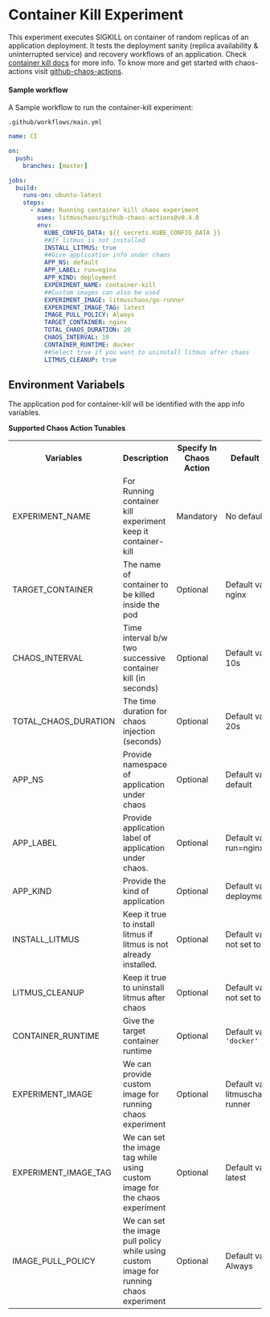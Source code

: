 # Container Kill Experiment

This experiment executes SIGKILL on container of random replicas of an application deployment. It tests the deployment sanity (replica availability & uninterrupted service) and recovery workflows of an application. Check <a href="https://docs.litmuschaos.io/docs/container-kill/">container kill docs</a> for more info. To know more and get started with chaos-actions visit <a href="https://github.com/litmuschaos/github-chaos-actions/blob/master/README.md">github-chaos-actions</a>.

#### Sample workflow

A Sample workflow to run the container-kill experiment:

`.github/workflows/main.yml`

```yaml
name: CI

on:
  push:
    branches: [master]

jobs:
  build:
    runs-on: ubuntu-latest
    steps:
      - name: Running container kill chaos experiment
        uses: litmuschaos/github-chaos-actions@v0.4.0
        env:
          KUBE_CONFIG_DATA: ${{ secrets.KUBE_CONFIG_DATA }}
          ##If litmus is not installed
          INSTALL_LITMUS: true
          ##Give application info under chaos
          APP_NS: default
          APP_LABEL: run=nginx
          APP_KIND: deployment
          EXPERIMENT_NAME: container-kill
          ##Custom images can also be used
          EXPERIMENT_IMAGE: litmuschaos/go-runner
          EXPERIMENT_IMAGE_TAG: latest
          IMAGE_PULL_POLICY: Always
          TARGET_CONTAINER: nginx
          TOTAL_CHAOS_DURATION: 20
          CHAOS_INTERVAL: 10
          CONTAINER_RUNTIME: docker
          ##Select true if you want to uninstall litmus after chaos
          LITMUS_CLEANUP: true
```

## Environment Variabels

The application pod for container-kill will be identified with the app info variables.

**Supported Chaos Action Tunables**

<table>
  <tr>
    <th> Variables </th>
    <th> Description </th>
    <th> Specify In Chaos Action </th>
    <th> Default Value </th>
  </tr>
  <tr> 
    <td> EXPERIMENT_NAME </td>
    <td> For Running container kill experiment keep it container-kill</td>
    <td> Mandatory </td>
    <td> No default value </td>
  </tr>
  <tr> 
    <td> TARGET_CONTAINER </td>
    <td> The name of container to be killed inside the pod </td>
    <td> Optional </td>
    <td> Default value is nginx</td>
  </tr>
  <tr> 
    <td> CHAOS_INTERVAL </td>
    <td>Time interval b/w two successive container kill (in seconds) </td>
    <td> Optional </td>
    <td> Default value is 10s </td>
  </tr>
  <tr> 
    <td> TOTAL_CHAOS_DURATION </td>
    <td> The time duration for chaos injection (seconds) </td>
    <td> Optional </td>
    <td> Default value is 20s </td>
  </tr>
  <tr> 
    <td> APP_NS </td>
    <td> Provide namespace of application under chaos </td>
    <td> Optional </td>
    <td> Default value is default</td>
  </tr>
  <tr>
    <td> APP_LABEL  </td>
    <td> Provide application label of application under chaos. </td>
    <td> Optional </td>
    <td> Default value is run=nginx </td>
  </tr>
  <tr>
    <td> APP_KIND </td>
    <td> Provide the kind of application   </td>
    <td> Optional  </td>
    <td> Default value is deployment </td>
  </tr>
  <tr>
    <td> INSTALL_LITMUS </td>
    <td> Keep it true to install litmus if litmus is not already installed.</td>
    <td> Optional </td>
    <td> Default value is not set to true </td>
  </tr>
  <tr>
    <td> LITMUS_CLEANUP </td>
    <td> Keep it true to uninstall litmus after chaos </td>
    <td> Optional </td>
    <td> Default value is not set to true </td>
  </tr>
  <tr> 
    <td> CONTAINER_RUNTIME </td>
    <td> Give the target container runtime </td>
    <td> Optional </td>
    <td> Default value is <code>'docker'</code> </td>
  </tr>  
  <tr>
    <td> EXPERIMENT_IMAGE </td>
    <td> We can provide custom image for running chaos experiment </td>
    <td> Optional </td>
    <td> Default value is litmuschaos/go-runner </td>
  </tr>
  <tr>
    <td> EXPERIMENT_IMAGE_TAG </td>
    <td> We can set the image tag while using custom image for the chaos experiment </td>
    <td> Optional </td>
    <td> Default value is latest </td>
  </tr>  
  <tr>
    <td>IMAGE_PULL_POLICY </td>
    <td> We can set the image pull policy while using custom image for running chaos experiment </td>
    <td> Optional </td>
    <td> Default value is Always </td>
  </tr>
</table>
